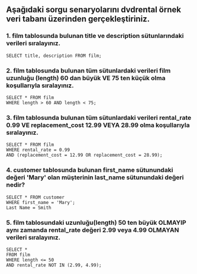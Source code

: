 ## Aşağıdaki sorgu senaryolarını dvdrental örnek veri tabanı üzerinden gerçekleştiriniz.

### 1. film tablosunda bulunan title ve description sütunlarındaki verileri sıralayınız.

    SELECT title, description FROM film;

### 2. film tablosunda bulunan tüm sütunlardaki verileri film uzunluğu (length) 60 dan büyük VE 75 ten küçük olma koşullarıyla sıralayınız.

    SELECT * FROM film 
    WHERE length > 60 AND length < 75;

### 3. film tablosunda bulunan tüm sütunlardaki verileri rental_rate 0.99 VE replacement_cost 12.99 VEYA 28.99 olma koşullarıyla sıralayınız.

    SELECT * FROM film
    WHERE rental_rate = 0.99
    AND (replacement_cost = 12.99 OR replacement_cost = 28.99);

### 4. customer tablosunda bulunan first_name sütunundaki değeri 'Mary' olan müşterinin last_name sütunundaki değeri nedir?

    SELECT * FROM customer
    WHERE first_name = 'Mary';
    Last Name = Smith

### 5. film tablosundaki uzunluğu(length) 50 ten büyük OLMAYIP aynı zamanda rental_rate değeri 2.99 veya 4.99 OLMAYAN verileri sıralayınız.

    SELECT *
    FROM film
    WHERE length <= 50
    AND rental_rate NOT IN (2.99, 4.99);